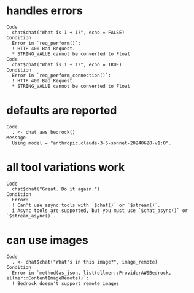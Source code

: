 # handles errors

    Code
      chat$chat("What is 1 + 1?", echo = FALSE)
    Condition
      Error in `req_perform()`:
      ! HTTP 400 Bad Request.
      * STRING_VALUE cannot be converted to Float
    Code
      chat$chat("What is 1 + 1?", echo = TRUE)
    Condition
      Error in `req_perform_connection()`:
      ! HTTP 400 Bad Request.
      * STRING_VALUE cannot be converted to Float

# defaults are reported

    Code
      . <- chat_aws_bedrock()
    Message
      Using model = "anthropic.claude-3-5-sonnet-20240620-v1:0".

# all tool variations work

    Code
      chat$chat("Great. Do it again.")
    Condition
      Error:
      ! Can't use async tools with `$chat()` or `$stream()`.
      i Async tools are supported, but you must use `$chat_async()` or `$stream_async()`.

# can use images

    Code
      . <- chat$chat("What's in this image?", image_remote)
    Condition
      Error in `method(as_json, list(ellmer::ProviderAWSBedrock, ellmer::ContentImageRemote))`:
      ! Bedrock doesn't support remote images

